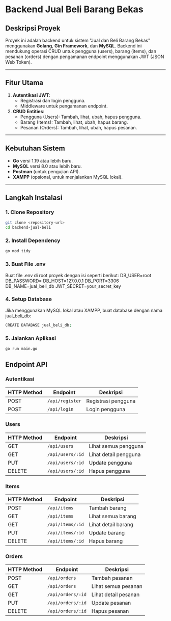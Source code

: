 # Backend Jual Beli Barang Bekas

## **Deskripsi Proyek**

Proyek ini adalah backend untuk sistem "Jual dan Beli Barang Bekas" menggunakan **Golang**, **Gin Framework**, dan **MySQL**. Backend ini mendukung operasi CRUD untuk pengguna (users), barang (items), dan pesanan (orders) dengan pengamanan endpoint menggunakan JWT (JSON Web Token).

---

## **Fitur Utama**

1. **Autentikasi JWT**:
   - Registrasi dan login pengguna.
   - Middleware untuk pengamanan endpoint.
2. **CRUD Entities**:
   - Pengguna (Users): Tambah, lihat, ubah, hapus pengguna.
   - Barang (Items): Tambah, lihat, ubah, hapus barang.
   - Pesanan (Orders): Tambah, lihat, ubah, hapus pesanan.

---

## **Kebutuhan Sistem**

- **Go** versi 1.19 atau lebih baru.
- **MySQL** versi 8.0 atau lebih baru.
- **Postman** (untuk pengujian API).
- **XAMPP** (opsional, untuk menjalankan MySQL lokal).

---

## **Langkah Instalasi**

### **1. Clone Repository**

```bash
git clone <repository-url>
cd backend-jual-beli
```

### **2. Install Dependency**

```bash
go mod tidy
```

### **3. Buat File .env**

Buat file .env di root proyek dengan isi seperti berikut:
DB_USER=root
DB_PASSWORD=
DB_HOST=127.0.0.1
DB_PORT=3306
DB_NAME=jual_beli_db
JWT_SECRET=your_secret_key

### **4. Setup Database**

Jika menggunakan MySQL lokal atau XAMPP, buat database dengan nama jual_beli_db:
```bash
CREATE DATABASE jual_beli_db;
```

### **5. Jalankan Aplikasi**

```bash
go run main.go
```

## **Endpoint API**

### **Autentikasi**

| HTTP Method | Endpoint       | Deskripsi             |
|-------------|----------------|-----------------------|
| POST        | `/api/register`| Registrasi pengguna   |
| POST        | `/api/login`   | Login pengguna        |

### **Users**

| HTTP Method | Endpoint         | Deskripsi             |
|-------------|------------------|-----------------------|
| GET         | `/api/users`     | Lihat semua pengguna  |
| GET         | `/api/users/:id` | Lihat detail pengguna |
| PUT         | `/api/users/:id` | Update pengguna       |
| DELETE      | `/api/users/:id` | Hapus pengguna        |

### **Items**

| HTTP Method | Endpoint         | Deskripsi             |
|-------------|------------------|-----------------------|
| POST        | `/api/items`     | Tambah barang         |
| GET         | `/api/items`     | Lihat semua barang    |
| GET         | `/api/items/:id` | Lihat detail barang   |
| PUT         | `/api/items/:id` | Update barang         |
| DELETE      | `/api/items/:id` | Hapus barang          |

### **Orders**

| HTTP Method | Endpoint          | Deskripsi             |
|-------------|-------------------|-----------------------|
| POST        | `/api/orders`     | Tambah pesanan        |
| GET         | `/api/orders`     | Lihat semua pesanan   |
| GET         | `/api/orders/:id` | Lihat detail pesanan  |
| PUT         | `/api/orders/:id` | Update pesanan        |
| DELETE      | `/api/orders/:id` | Hapus pesanan         |

